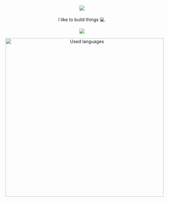 <h1 align="center">
    <img src="https://readme-typing-svg.herokuapp.com/?font=Righteous&size=35&center=true&vCenter=true&width=500&height=70&duration=4000&lines=Assalomu+Alaykum!+👋;+I'm+Ibrohim+Tolipov!;" />
</h1>
<p align='center'>
I like to build things 💻.
</p>
<p align='center'>
  <img src='https://github-readme-stats.vercel.app/api?username=itm10&show_icons=true&theme=synthwave'>
</p>
<p align='center'>
  <a style="margin: 10px;"><img src="https://wakatime.com/share/@itm10/4e8d6005-d306-496b-b81e-21e6881a77e9.svg" alt="Used languages" width="500"></a>
</p>
